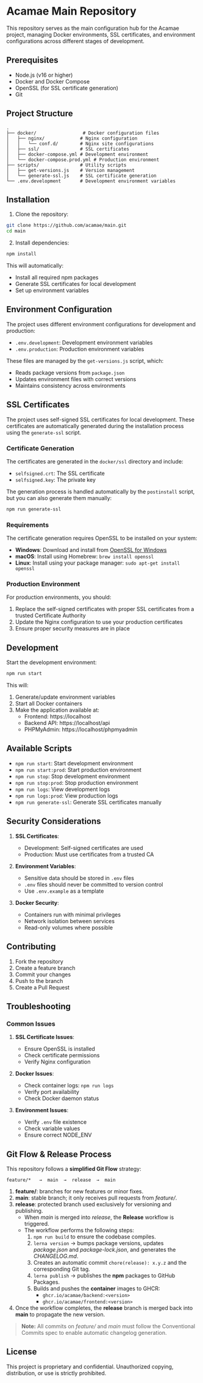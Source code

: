 # Acamae Main Repository

This repository serves as the main configuration hub for the Acamae project, managing Docker environments, SSL certificates, and environment configurations across different stages of development.

## Prerequisites

- Node.js (v16 or higher)
- Docker and Docker Compose
- OpenSSL (for SSL certificate generation)
- Git

## Project Structure

```
.
├── docker/                 # Docker configuration files
│   ├── nginx/             # Nginx configuration
│   │   └── conf.d/        # Nginx site configurations
│   ├── ssl/               # SSL certificates
│   ├── docker-compose.yml # Development environment
│   └── docker-compose.prod.yml # Production environment
├── scripts/               # Utility scripts
│   ├── get-versions.js    # Version management
│   └── generate-ssl.js    # SSL certificate generation
└── .env.development       # Development environment variables
```

## Installation

1. Clone the repository:

```bash
git clone https://github.com/acamae/main.git
cd main
```

2. Install dependencies:

```bash
npm install
```

This will automatically:

- Install all required npm packages
- Generate SSL certificates for local development
- Set up environment variables

## Environment Configuration

The project uses different environment configurations for development and production:

- `.env.development`: Development environment variables
- `.env.production`: Production environment variables

These files are managed by the `get-versions.js` script, which:

- Reads package versions from `package.json`
- Updates environment files with correct versions
- Maintains consistency across environments

## SSL Certificates

The project uses self-signed SSL certificates for local development. These certificates are automatically generated during the installation process using the `generate-ssl` script.

### Certificate Generation

The certificates are generated in the `docker/ssl` directory and include:

- `selfsigned.crt`: The SSL certificate
- `selfsigned.key`: The private key

The generation process is handled automatically by the `postinstall` script, but you can also generate them manually:

```bash
npm run generate-ssl
```

### Requirements

The certificate generation requires OpenSSL to be installed on your system:

- **Windows**: Download and install from [OpenSSL for Windows](https://slproweb.com/products/Win32OpenSSL.html)
- **macOS**: Install using Homebrew: `brew install openssl`
- **Linux**: Install using your package manager: `sudo apt-get install openssl`

### Production Environment

For production environments, you should:

1. Replace the self-signed certificates with proper SSL certificates from a trusted Certificate Authority
2. Update the Nginx configuration to use your production certificates
3. Ensure proper security measures are in place

## Development

Start the development environment:

```bash
npm run start
```

This will:

1. Generate/update environment variables
2. Start all Docker containers
3. Make the application available at:
   - Frontend: https://localhost
   - Backend API: https://localhost/api
   - PHPMyAdmin: https://localhost/phpmyadmin

## Available Scripts

- `npm run start`: Start development environment
- `npm run start:prod`: Start production environment
- `npm run stop`: Stop development environment
- `npm run stop:prod`: Stop production environment
- `npm run logs`: View development logs
- `npm run logs:prod`: View production logs
- `npm run generate-ssl`: Generate SSL certificates manually

## Security Considerations

1. **SSL Certificates**:

   - Development: Self-signed certificates are used
   - Production: Must use certificates from a trusted CA

2. **Environment Variables**:

   - Sensitive data should be stored in `.env` files
   - `.env` files should never be committed to version control
   - Use `.env.example` as a template

3. **Docker Security**:
   - Containers run with minimal privileges
   - Network isolation between services
   - Read-only volumes where possible

## Contributing

1. Fork the repository
2. Create a feature branch
3. Commit your changes
4. Push to the branch
5. Create a Pull Request

## Troubleshooting

### Common Issues

1. **SSL Certificate Issues**:

   - Ensure OpenSSL is installed
   - Check certificate permissions
   - Verify Nginx configuration

2. **Docker Issues**:

   - Check container logs: `npm run logs`
   - Verify port availability
   - Check Docker daemon status

3. **Environment Issues**:
   - Verify `.env` file existence
   - Check variable values
   - Ensure correct NODE_ENV

## Git Flow & Release Process

This repository follows a **simplified Git Flow** strategy:

```
feature/*   →  main  →  release  →  main
```

1. **feature/**: branches for new features or minor fixes.
2. **main**: stable branch; it only receives pull requests from _feature/_.
3. **release**: protected branch used exclusively for versioning and publishing.
   - When _main_ is merged into _release_, the **Release** workflow is triggered.
   - The workflow performs the following steps:
     1. `npm run build` to ensure the codebase compiles.
     2. `lerna version` → bumps package versions, updates _package.json_ and _package-lock.json_, and generates the _CHANGELOG.md_.
     3. Creates an automatic commit `chore(release): x.y.z` and the corresponding Git tag.
     4. `lerna publish` → publishes the **npm** packages to GitHub Packages.
     5. Builds and pushes the **container** images to GHCR:
        - `ghcr.io/acamae/backend:<version>`
        - `ghcr.io/acamae/frontend:<version>`
4. Once the workflow completes, the **release** branch is merged back into **main** to propagate the new version.

> **Note:** All commits on _feature/_ and _main_ must follow the Conventional Commits spec to enable automatic changelog generation.

## License

This project is proprietary and confidential. Unauthorized copying, distribution, or use is strictly prohibited.

